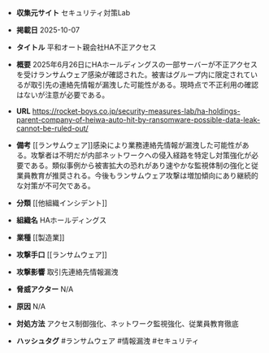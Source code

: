 - **収集元サイト**
セキュリティ対策Lab

- **掲載日**
2025-10-07

- **タイトル**
平和オート親会社HA不正アクセス

- **概要**
2025年6月26日にHAホールディングスの一部サーバーが不正アクセスを受けランサムウェア感染が確認された。被害はグループ内に限定されているが取引先の連絡先情報が漏洩した可能性がある。現時点で不正利用の確認はないが注意が必要である。

- **URL**
https://rocket-boys.co.jp/security-measures-lab/ha-holdings-parent-company-of-heiwa-auto-hit-by-ransomware-possible-data-leak-cannot-be-ruled-out/

- **備考**
[[ランサムウェア]]感染により業務連絡先情報が漏洩した可能性がある。攻撃者は不明だが内部ネットワークへの侵入経路を特定し対策強化が必要である。類似事例から被害拡大の恐れがあり速やかな監視体制の強化と従業員教育が推奨される。今後もランサムウェア攻撃は増加傾向にあり継続的な対策が不可欠である。

- **分類**
[[他組織インシデント]]

- **組織名**
HAホールディングス

- **業種**
[[製造業]]

- **攻撃手口**
[[ランサムウェア]]

- **攻撃影響**
取引先連絡先情報漏洩

- **脅威アクター**
N/A

- **原因**
N/A

- **対処方法**
アクセス制御強化、ネットワーク監視強化、従業員教育徹底

- **ハッシュタグ**
#ランサムウェア #情報漏洩 #セキュリティ
